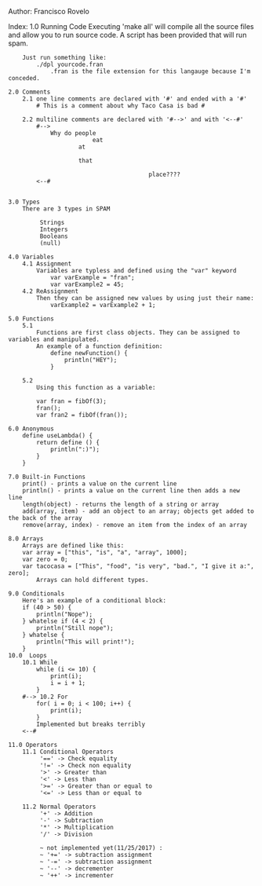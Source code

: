 Author: Francisco Rovelo     

Index:
    1.0 Running Code
        Executing 'make all' will compile all the source files and allow you to run source code.
        A script has been provided that will run spam.

        Just run something like:
            ./dpl yourcode.fran
                .fran is the file extension for this langauge because I'm conceded.

    2.0 Comments
        2.1 one line comments are declared with '#' and ended with a '#'
            # This is a comment about why Taco Casa is bad #

        2.2 multiline comments are declared with '#-->' and with '<--#'
            #-->
                Why do people
                            eat
                        at

                        that

                                            place????
            <--#


    3.0 Types
        There are 3 types in SPAM

             Strings
             Integers
             Booleans
             (null)

    4.0 Variables
        4.1 Assignment
            Variables are typless and defined using the "var" keyword
                var varExample = "fran";
                var varExample2 = 45;
        4.2 ReAssignment
            Then they can be assigned new values by using just their name:
                varExample2 = varExample2 + 1;

    5.0 Functions
        5.1
            Functions are first class objects. They can be assigned to variables and manipulated.
            An example of a function definition:
                define newFunction() {
                    println("HEY");
                }

        5.2
            Using this function as a variable:

            var fran = fibOf(3);
            fran();
            var fran2 = fibOf(fran());

    6.0 Anonymous 
        define useLambda() {
            return define () {
                println(":)");
            }
        }

    7.0 Built-in Functions
        print() - prints a value on the current line
        println() - prints a value on the current line then adds a new line
        length(object) - returns the length of a string or array
        add(array, item) - add an object to an array; objects get added to the back of the array
        remove(array, index) - remove an item from the index of an array

    8.0 Arrays
        Arrays are defined like this:
        var array = ["this", "is", "a", "array", 1000];
        var zero = 0;
        var tacocasa = ["This", "food", "is very", "bad.", "I give it a:", zero];
            Arrays can hold different types.

    9.0 Conditionals
        Here's an example of a conditional block:
        if (40 > 50) {
            println("Nope");
        } whatelse if (4 < 2) {
            println("Still nope");
        } whatelse {
            println("This will print!");
        }
    10.0  Loops
        10.1 While
            while (i <= 10) {
                print(i);
                i = i + 1;
            }
        #--> 10.2 For
            for( i = 0; i < 100; i++) {
                print(i);
            }
            Implemented but breaks terribly
        <--#

    11.0 Operators
        11.1 Conditional Operators
             '==' -> Check equality
             '!=' -> Check non equality
             '>' -> Greater than
             '<' -> Less than
             '>=' -> Greater than or equal to
             '<=' -> Less than or equal to

        11.2 Normal Operators
             '+' -> Addition
             '-' -> Subtraction
             '*' -> Multiplication
             '/' -> Division

             ~ not implemented yet(11/25/2017) :
             ~ '+=' -> subtraction assignment
             ~ '-=' -> subtraction assignment
             ~ '--' -> decrementer 
             ~ '++' -> incrementer
